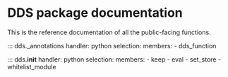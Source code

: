 # DDS package documentation

This is the reference documentation of all the public-facing functions.

::: dds._annotations
    handler: python
    selection:
      members:
        - dds_function

::: dds.__init__
    handler: python
    selection:
      members:
        - keep
        - eval
        - set_store
        - whitelist_module


